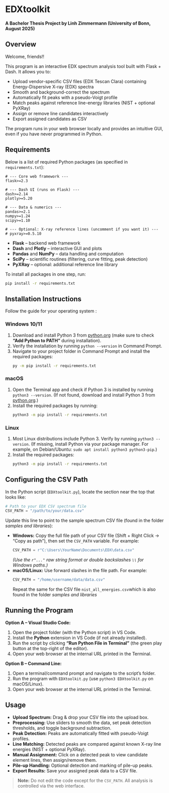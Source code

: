 # EDXtoolkit
**A Bachelor Thesis Project by Linh Zimmermann (University of Bonn, August 2025)**

## Overview  
Welcome, friends!!  

This program is an interactive EDX spectrum analysis tool built with Flask + Dash. It allows you to:  
- Upload vendor-specific CSV files (EDX Tescan Clara) containing Energy-Dispersive X-ray (EDX) spectra  
- Smooth and background-correct the spectrum  
- Automatically fit peaks with a pseudo-Voigt profile  
- Match peaks against reference line-energy libraries (NIST + optional PyXRay)  
- Assign or remove line candidates interactively  
- Export assigned candidates as CSV  

The program runs in your web browser locally and provides an intuitive GUI, even if you have never programmed in Python.

## Requirements  

Below is a list of required Python packages (as specified in `requirements.txt`):

```text
# --- Core web framework ---
flask>=2.3

# --- Dash UI (runs on Flask) ---
dash>=2.14
plotly>=5.20

# --- Data & numerics ---
pandas>=2.1  
numpy>=1.24  
scipy>=1.10

# --- Optional: X-ray reference lines (uncomment if you want it) ---
# pyxray>=0.5.10
```

- **Flask** – backend web framework  
- **Dash** and **Plotly** – interactive GUI and plots  
- **Pandas** and **NumPy** – data handling and computation  
- **SciPy** – scientific routines (filtering, curve fitting, peak detection)  
- **PyXRay** – optional: additional reference line library  

To install all packages in one step, run:  
```bash
pip install -r requirements.txt
```

## Installation Instructions  

Follow the guide for your operating system :

### Windows 10/11  
1. Download and install Python 3 from [python.org](https://www.python.org) (make sure to check **“Add Python to PATH”** during installation).  
2. Verify the installation by running `python --version` in Command Prompt.  
3. Navigate to your project folder in Command Prompt and install the required packages:  
   ```bash
   py -m pip install -r requirements.txt
   ```

### macOS  
1. Open the Terminal app and check if Python 3 is installed by running `python3 --version`. (If not found, download and install Python 3 from [python.org](https://www.python.org).)  
2. Install the required packages by running:  
   ```bash
   python3 -m pip install -r requirements.txt
   ```

### Linux  
1. Most Linux distributions include Python 3. Verify by running `python3 --version`. (If missing, install Python via your package manager. For example, on Debian/Ubuntu: `sudo apt install python3 python3-pip`.)  
2. Install the required packages:  
   ```bash
   python3 -m pip install -r requirements.txt
   ```

## Configuring the CSV Path  

In the Python script (`EDXtoolkit.py`), locate the section near the top that looks like:  
```python
# Path to your EDX CSV spectrum file
CSV_PATH = "/path/to/your/data.csv"
```  
Update this line to point to the sample spectrum CSV file (found in the folder *samples and libraries*):  
- **Windows:** Copy the full file path of your CSV file (Shift + Right Click → “Copy as path”), then set the `CSV_PATH` variable. For example:  
  ```python
  CSV_PATH = r"C:\Users\YourName\Documents\EDX\data.csv"
  ```  
  *(Use the `r"..."` raw string format or double backslashes `\\` for Windows paths.)*  
- **macOS/Linux:** Use forward slashes in the file path. For example:  
  ```python
  CSV_PATH = "/home/username/data/data.csv"
  ```
  Repeat the same for the CSV file `nist_all_energies.csv`which is also found in the folder *samples and libraries*
  
## Running the Program  

**Option A – Visual Studio Code:**  
1. Open the project folder (with the Python script) in VS Code.  
2. Install the **Python** extension in VS Code (if not already installed).  
3. Run the script by clicking **“Run Python File in Terminal”** (the green play button at the top-right of the editor).  
4. Open your web browser at the internal URL printed in the Terminal.  

**Option B – Command Line:**  
1. Open a terminal/command prompt and navigate to the script’s folder.  
2. Run the program with `EDXtoolkit.py` (use `python3 EDXtoolkit.py` on macOS/Linux).  
3. Open your web browser at the internal URL printed in the Terminal.  

## Usage  

- **Upload Spectrum:** Drag & drop your CSV file into the upload box.  
- **Preprocessing:** Use sliders to smooth the data, set peak detection thresholds, and toggle background subtraction.  
- **Peak Detection:** Peaks are automatically fitted with pseudo-Voigt profiles.  
- **Line Matching:** Detected peaks are compared against known X-ray line energies (NIST + optional PyXRay).  
- **Manual Assignment:** Click on a detected peak to view candidate element lines, then assign/remove them.  
- **Pile-up Handling:** Optional detection and marking of pile-up peaks.  
- **Export Results:** Save your assigned peak data to a CSV file.  

> **Note:** Do not edit the code except for the `CSV_PATH`. All analysis is controlled via the web interface.
